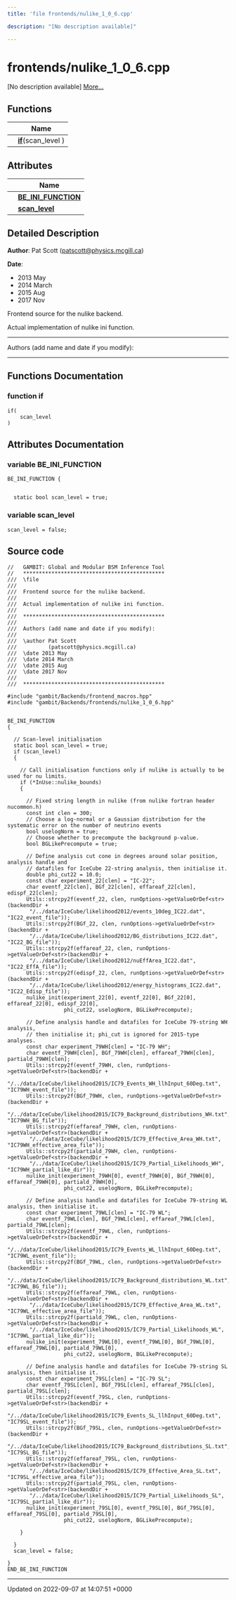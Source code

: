 ```yaml
---
title: 'file frontends/nulike_1_0_6.cpp'

description: "[No description available]"

---
```


# frontends/nulike_1_0_6.cpp

[No description available] [More...](#detailed-description)

## Functions

|                | Name           |
| -------------- | -------------- |
| | **[if](/documentation/code/files/nulike__1__0__6_8cpp/#function-if)**(scan_level ) |

## Attributes

|                | Name           |
| -------------- | -------------- |
| | **[BE_INI_FUNCTION](/documentation/code/files/nulike__1__0__6_8cpp/#variable-be-ini-function)**  |
| | **[scan_level](/documentation/code/files/nulike__1__0__6_8cpp/#variable-scan-level)**  |

## Detailed Description


**Author**: Pat Scott ([patscott@physics.mcgill.ca](mailto:patscott@physics.mcgill.ca)) 

**Date**: 

  * 2013 May 
  * 2014 March 
  * 2015 Aug 
  * 2017 Nov


Frontend source for the nulike backend.

Actual implementation of nulike ini function.



------------------

Authors (add name and date if you modify):



------------------


## Functions Documentation

### function if

```
if(
    scan_level 
)
```



## Attributes Documentation

### variable BE_INI_FUNCTION

```
BE_INI_FUNCTION {

  
  static bool scan_level = true;
```


### variable scan_level

```
scan_level = false;
```



## Source code

```
//   GAMBIT: Global and Modular BSM Inference Tool
//   *********************************************
///  \file
///
///  Frontend source for the nulike backend.
///
///  Actual implementation of nulike ini function.
///
///  *********************************************
///
///  Authors (add name and date if you modify):
///
///  \author Pat Scott
///          (patscott@physics.mcgill.ca)
///  \date 2013 May
///  \date 2014 March
///  \date 2015 Aug
///  \date 2017 Nov
///
///  *********************************************

#include "gambit/Backends/frontend_macros.hpp"
#include "gambit/Backends/frontends/nulike_1_0_6.hpp"


BE_INI_FUNCTION
{

  // Scan-level initialisation
  static bool scan_level = true;
  if (scan_level)
  {

    // Call initialisation functions only if nulike is actually to be used for nu limits.
    if (*InUse::nulike_bounds)
    {

      // Fixed string length in nulike (from nulike fortran header nucommon.h)
      const int clen = 300;
      // Choose a log-normal or a Gaussian distribution for the systematic error on the number of neutrino events
      bool uselogNorm = true;
      // Choose whether to precompute the background p-value.
      bool BGLikePrecompute = true;

      // Define analysis cut cone in degrees around solar position, analysis handle and
      // datafiles for IceCube 22-string analysis, then initialise it.
      double phi_cut22 = 10.0;
      const char experiment_22[clen] = "IC-22";
      char eventf_22[clen], BGf_22[clen], effareaf_22[clen], edispf_22[clen];
      Utils::strcpy2f(eventf_22, clen, runOptions->getValueOrDef<str>(backendDir +
       "/../data/IceCube/likelihood2012/events_10deg_IC22.dat", "IC22_event_file"));
      Utils::strcpy2f(BGf_22, clen, runOptions->getValueOrDef<str>(backendDir +
       "/../data/IceCube/likelihood2012/BG_distributions_IC22.dat", "IC22_BG_file"));
      Utils::strcpy2f(effareaf_22, clen, runOptions->getValueOrDef<str>(backendDir +
       "/../data/IceCube/likelihood2012/nuEffArea_IC22.dat", "IC22_EffA_file"));
      Utils::strcpy2f(edispf_22, clen, runOptions->getValueOrDef<str>(backendDir +
       "/../data/IceCube/likelihood2012/energy_histograms_IC22.dat", "IC22_Edisp_file"));
      nulike_init(experiment_22[0], eventf_22[0], BGf_22[0], effareaf_22[0], edispf_22[0],
                  phi_cut22, uselogNorm, BGLikePrecompute);

      // Define analysis handle and datafiles for IceCube 79-string WH analysis,
      // then initialise it; phi_cut is ignored for 2015-type analyses.
      const char experiment_79WH[clen] = "IC-79 WH";
      char eventf_79WH[clen], BGf_79WH[clen], effareaf_79WH[clen], partiald_79WH[clen];
      Utils::strcpy2f(eventf_79WH, clen, runOptions->getValueOrDef<str>(backendDir +
       "/../data/IceCube/likelihood2015/IC79_Events_WH_llhInput_60Deg.txt", "IC79WH_event_file"));
      Utils::strcpy2f(BGf_79WH, clen, runOptions->getValueOrDef<str>(backendDir +
       "/../data/IceCube/likelihood2015/IC79_Background_distributions_WH.txt", "IC79WH_BG_file"));
      Utils::strcpy2f(effareaf_79WH, clen, runOptions->getValueOrDef<str>(backendDir +
       "/../data/IceCube/likelihood2015/IC79_Effective_Area_WH.txt", "IC79WH_effective_area_file"));
      Utils::strcpy2f(partiald_79WH, clen, runOptions->getValueOrDef<str>(backendDir +
       "/../data/IceCube/likelihood2015/IC79_Partial_Likelihoods_WH", "IC79WH_partial_like_dir"));
      nulike_init(experiment_79WH[0], eventf_79WH[0], BGf_79WH[0], effareaf_79WH[0], partiald_79WH[0],
                  phi_cut22, uselogNorm, BGLikePrecompute);

      // Define analysis handle and datafiles for IceCube 79-string WL analysis, then initialise it.
      const char experiment_79WL[clen] = "IC-79 WL";
      char eventf_79WL[clen], BGf_79WL[clen], effareaf_79WL[clen], partiald_79WL[clen];
      Utils::strcpy2f(eventf_79WL, clen, runOptions->getValueOrDef<str>(backendDir +
       "/../data/IceCube/likelihood2015/IC79_Events_WL_llhInput_60Deg.txt", "IC79WL_event_file"));
      Utils::strcpy2f(BGf_79WL, clen, runOptions->getValueOrDef<str>(backendDir +
       "/../data/IceCube/likelihood2015/IC79_Background_distributions_WL.txt", "IC79WL_BG_file"));
      Utils::strcpy2f(effareaf_79WL, clen, runOptions->getValueOrDef<str>(backendDir +
       "/../data/IceCube/likelihood2015/IC79_Effective_Area_WL.txt", "IC79WL_effective_area_file"));
      Utils::strcpy2f(partiald_79WL, clen, runOptions->getValueOrDef<str>(backendDir +
       "/../data/IceCube/likelihood2015/IC79_Partial_Likelihoods_WL", "IC79WL_partial_like_dir"));
      nulike_init(experiment_79WL[0], eventf_79WL[0], BGf_79WL[0], effareaf_79WL[0], partiald_79WL[0],
                  phi_cut22, uselogNorm, BGLikePrecompute);

      // Define analysis handle and datafiles for IceCube 79-string SL analysis, then initialise it.
      const char experiment_79SL[clen] = "IC-79 SL";
      char eventf_79SL[clen], BGf_79SL[clen], effareaf_79SL[clen], partiald_79SL[clen];
      Utils::strcpy2f(eventf_79SL, clen, runOptions->getValueOrDef<str>(backendDir +
       "/../data/IceCube/likelihood2015/IC79_Events_SL_llhInput_60Deg.txt", "IC79SL_event_file"));
      Utils::strcpy2f(BGf_79SL, clen, runOptions->getValueOrDef<str>(backendDir +
       "/../data/IceCube/likelihood2015/IC79_Background_distributions_SL.txt", "IC79SL_BG_file"));
      Utils::strcpy2f(effareaf_79SL, clen, runOptions->getValueOrDef<str>(backendDir +
       "/../data/IceCube/likelihood2015/IC79_Effective_Area_SL.txt", "IC79SL_effective_area_file"));
      Utils::strcpy2f(partiald_79SL, clen, runOptions->getValueOrDef<str>(backendDir +
       "/../data/IceCube/likelihood2015/IC79_Partial_Likelihoods_SL", "IC79SL_partial_like_dir"));
      nulike_init(experiment_79SL[0], eventf_79SL[0], BGf_79SL[0], effareaf_79SL[0], partiald_79SL[0],
                  phi_cut22, uselogNorm, BGLikePrecompute);

    }

  }
  scan_level = false;

}
END_BE_INI_FUNCTION
```


-------------------------------

Updated on 2022-09-07 at 14:07:51 +0000
